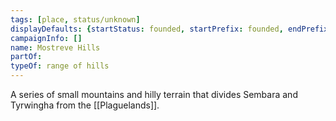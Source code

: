 ```yaml
---
tags: [place, status/unknown]
displayDefaults: {startStatus: founded, startPrefix: founded, endPrefix: destroyed, endStatus: destroyed}
campaignInfo: []
name: Mostreve Hills
partOf:
typeOf: range of hills
---
```


A series of small mountains and hilly terrain that divides Sembara and Tyrwingha from the [[Plaguelands]].




